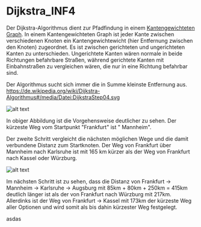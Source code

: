 # Dijkstra_INF4

Der Dijkstra-Algorithmus dient zur Pfadfindung in
einem [Kantengewichteten Graph](https://de.wikipedia.org/wiki/Kantengewichteter_Graph). In einem Kantengewichteten Graph
ist jeder Kante zwischen verschiedenen Knoten ein Kantengewichtewicht (hier Entfernung zwischen den Knoten) zugeordnet.
Es ist zwischen gerichteten und ungerichteten Kanten zu unterschieden. Ungerichtete Kanten wären normale in beide
Richtungen befahrbare Straßen, während gerichtete Kanten mit Einbahnstraßen zu vergleichen wären, die nur in eine
Richtung befahrbar sind.

Der Algorithmus sucht sich immer die in Summe kleinste Entfernung aus.
https://de.wikipedia.org/wiki/Dijkstra-Algorithmus#/media/Datei:DijkstraStep04.svg

![alt text](https://upload.wikimedia.org/wikipedia/commons/thumb/7/7f/DijkstraStep03.svg/460px-DijkstraStep03.svg.png "Dijkstra Deutschland")

In obiger Abbildung ist die Vorgehensweise deutlicher zu sehen. Der kürzeste Weg vom Startpunkt "Frankfurt" ist "
Mannheim".

Der zweite Schritt vergleicht die nächsten möglichen Wege und die damit verbundene Distanz zum Startknoten. Der Weg von
Frankfurt über Mannheim nach Karlsruhe ist mit 165 km kürzer als der Weg von Frankfurt nach Kassel oder Würzburg.

![alt text](https://upload.wikimedia.org/wikipedia/commons/thumb/2/27/DijkstraStep04.svg/460px-DijkstraStep04.svg.png "Dijkstra Deutschland")

Im nächsten Schritt ist zu sehen, dass die Distanz von Frankfurt &rarr; Mannheim &rarr; Karlsruhe &rarr; Augsburg mit
85km + 80km + 250km = 415km deutlich länger ist als der von Frankfurt nach Würzburg mit 217km. Allerdinks ist der Weg
von Frankfurt &rarr; Kassel mit 173km der kürzeste Weg aller Optionen und wird somit als bis dahin kürzester Weg
festgelegt.


asdas 